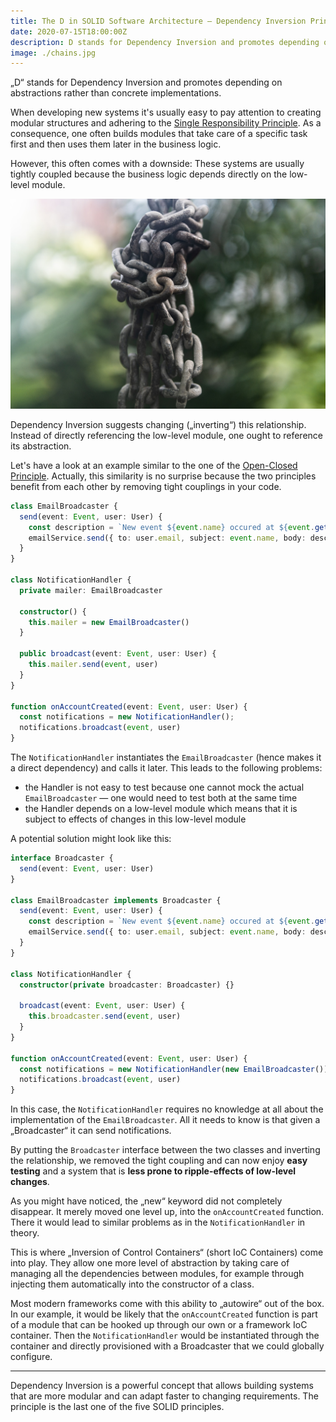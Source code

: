 ```yaml
---
title: The D in SOLID Software Architecture — Dependency Inversion Principle
date: 2020-07-15T18:00:00Z
description: D stands for Dependency Inversion and promotes depending on abstractions rather than concrete implementations.
image: ./chains.jpg
---
```


„D“ stands for Dependency Inversion and promotes depending on abstractions rather than concrete implementations.

When developing new systems it's usually easy to pay attention to creating modular structures and adhering to the [Single Responsibility Principle](/the-s-in-solid). As a consequence, one often builds modules that take care of a specific task first and then uses them later in the business logic.

However, this often comes with a downside: These systems are usually tightly coupled because the business logic depends directly on the low-level module.

![Don't build gordian knot systems. (Photo by Douglas Bagg)](./chains.jpg)

Dependency Inversion suggests changing („inverting“) this relationship. Instead of directly referencing the low-level module, one ought to reference its abstraction. 

Let's have a look at an example similar to the one of the [Open-Closed Principle](/the-o-in-solid). Actually, this similarity is no surprise because the two principles benefit from each other by removing tight couplings in your code.

```ts
class EmailBroadcaster {
  send(event: Event, user: User) {
    const description = `New event ${event.name} occured at ${event.getTimestamp()}`
    emailService.send({ to: user.email, subject: event.name, body: description })
  }
}

class NotificationHandler {
  private mailer: EmailBroadcaster

  constructor() {
    this.mailer = new EmailBroadcaster()
  }

  public broadcast(event: Event, user: User) {
    this.mailer.send(event, user)
  }
}

function onAccountCreated(event: Event, user: User) {
  const notifications = new NotificationHandler();
  notifications.broadcast(event, user)
}
```

The `NotificationHandler` instantiates the `EmailBroadcaster` (hence makes it a direct dependency) and calls it later. This leads to the following problems:

- the Handler is not easy to test because one cannot mock the actual `EmailBroadcaster` — one would need to test both at the same time
- the Handler depends on a low-level module which means that it is subject to effects of changes in this low-level module

A potential solution might look like this:

```ts
interface Broadcaster {
  send(event: Event, user: User)
}

class EmailBroadcaster implements Broadcaster {
  send(event: Event, user: User) {
    const description = `New event ${event.name} occured at ${event.getTimestamp()}`
    emailService.send({ to: user.email, subject: event.name, body: description })
  }
}

class NotificationHandler {
  constructor(private broadcaster: Broadcaster) {}

  broadcast(event: Event, user: User) {
    this.broadcaster.send(event, user)
  }
}

function onAccountCreated(event: Event, user: User) {
  const notifications = new NotificationHandler(new EmailBroadcaster())
  notifications.broadcast(event, user)
}
```

In this case, the `NotificationHandler` requires no knowledge at all about the implementation of the `EmailBroadcaster`. All it needs to know is that given a „Broadcaster“ it can send notifications.

By putting the `Broadcaster` interface between the two classes and inverting the relationship, we removed the tight coupling and can now enjoy **easy testing** and a system that is **less prone to ripple-effects of low-level changes**.

As you might have noticed, the „new“ keyword did not completely disappear. It merely moved one level up, into the `onAccountCreated` function. There it would lead to similar problems as in the `NotificationHandler` in theory.

This is where „Inversion of Control Containers“ (short IoC Containers) come into play. They allow one more level of abstraction by taking care of managing all the dependencies between modules, for example through injecting them automatically into the constructor of a class.

Most modern frameworks come with this ability to „autowire“ out of the box. In our example, it would be likely that the `onAccountCreated` function is part of a module that can be hooked up through our own or a framework IoC container. Then the `NotificationHandler` would be instantiated through the container and directly provisioned with a Broadcaster that we could globally configure.

---

Dependency Inversion is a powerful concept that allows building systems that are more modular and can adapt faster to changing requirements. The principle is the last one of the five SOLID principles.
